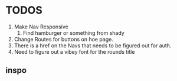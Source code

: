 # TODOS

1. Make Nav Responsive
   1. Find hamburger or something from shady
2. Change Routes for buttons on hoe page.
3. There is a href on the Navs that needs to be figured out for auth.
4. Need to figure out a vibey font for the rounds title

## inspo

